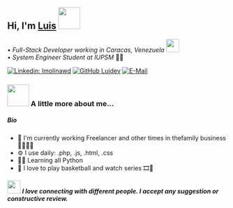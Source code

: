 ## Hi, I'm [Luis][website] <img src="https://media.giphy.com/media/mGcNjsfWAjY5AEZNw6/giphy.gif" width="50">

<p><em>• Full-Stack Developer working in Caracas, Venezuela <img src="https://media.giphy.com/media/WUlplcMpOCEmTGBtBW/giphy.gif" width="30"><br>
• System Engineer Student at IUPSM
</em>👨‍🎓</p>

[![Linkedin: lmolinawd](https://img.shields.io/badge/-lmolinawd-blue?style=flat-square&logo=Linkedin&logoColor=white&link=https://www.linkedin.com/in/lmolinawd/)](https://www.linkedin.com/in/lmolinawd/)
[![GitHub Lujdev](https://img.shields.io/github/followers/Lujdev?label=follow&style=social)](https://github.com/Lujdev)
<a href="https://mailhide.io/e/v1I10hVs" rel="nofollow"><img src="https://camo.githubusercontent.com/993a120f173088edb33c2f70a261bb55a55f2af9754a4564dcbb7eb420625dc9/68747470733a2f2f696d672e736869656c64732e696f2f62616467652f656d61696c2d72657665616c2d3261383f7374796c653d666c61742d737175617265266c6f676f3d676d61696c266c6f676f436f6c6f723d7768697465" alt="E-Mail" data-canonical-src="https://img.shields.io/badge/email-reveal-2a8?style=flat-square&amp;logo=gmail&amp;logoColor=white" style="max-width:100%;"></a>

### <img src="https://media.giphy.com/media/VgCDAzcKvsR6OM0uWg/giphy.gif" width="50"> A little more about me...  

##### Bio

- 🏢 I'm currently working Freelancer and other times in thefamily business 👨‍👩‍👧‍👦
- ⚙️ I use daily: .php, .js, .html, .css
- 👨‍💻 Learning all Python
- 🏀 I love to play basketball and watch series 🎞🍿
    
<img src="https://media.giphy.com/media/LnQjpWaON8nhr21vNW/giphy.gif" width="30"> <em><b>I love connecting with different people. I accept any suggestion or constructive review. </b></em>




<!-- LINKS -->
[website]: https://github.com/Lujdev
